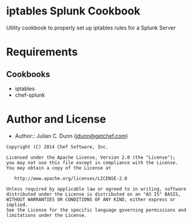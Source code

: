 # iptables Splunk Cookbook

Utility cookbook to properly set up iptables rules for a Splunk Server

# Requirements

## Cookbooks

* iptables
* chef-splunk

# Author and License

* Author:: Julian C. Dunn (<jdunn@getchef.com>)

```text
Copyright (C) 2014 Chef Software, Inc.

Licensed under the Apache License, Version 2.0 (the "License");
you may not use this file except in compliance with the License.
You may obtain a copy of the License at

   http://www.apache.org/licenses/LICENSE-2.0

Unless required by applicable law or agreed to in writing, software
distributed under the License is distributed on an "AS IS" BASIS,
WITHOUT WARRANTIES OR CONDITIONS OF ANY KIND, either express or implied.
See the License for the specific language governing permissions and
limitations under the License.
```
